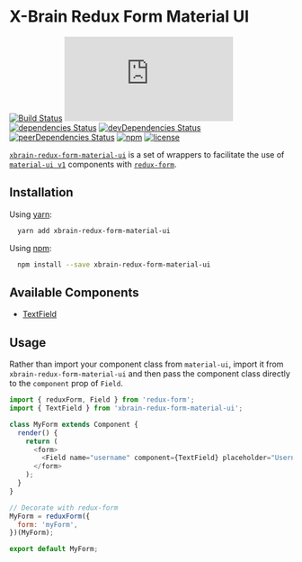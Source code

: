 # X-Brain Redux Form Material UI

[![Build Status](https://travis-ci.org/xbrain-dev/xbrain-redux-form-material-ui.svg?branch=master)](https://travis-ci.org/xbrain-dev/xbrain-redux-form-material-ui)
[![gzip size](http://img.badgesize.io/https://unpkg.com/xbrain-redux-form-material-ui/dist/xbrain-redux-form-material-ui.min.js?compression=gzip)](https://unpkg.com/xbrain-redux-form-material-ui/dist/xbrain-redux-form-material-ui.min.js)
[![dependencies Status](https://david-dm.org/xbrain-dev/xbrain-redux-form-material-ui/status.svg)](https://david-dm.org/xbrain-dev/xbrain-redux-form-material-ui)
[![devDependencies Status](https://david-dm.org/xbrain-dev/xbrain-redux-form-material-ui/dev-status.svg)](https://david-dm.org/xbrain-dev/xbrain-redux-form-material-ui?type=dev)
[![peerDependencies Status](https://david-dm.org/xbrain-dev/xbrain-redux-form-material-ui/peer-status.svg)](https://david-dm.org/xbrain-dev/xbrain-redux-form-material-ui?type=peer)
[![npm](https://img.shields.io/npm/v/xbrain-redux-form-material-ui.svg)](https://www.npmjs.com/package/xbrain-redux-form-material-ui)
[![license](https://img.shields.io/github/license/xbrain-dev/xbrain-redux-form-material-ui.svg)](https://github.com/xbrain-dev/xbrain-redux-form-material-ui)

[`xbrain-redux-form-material-ui`](https://github.com/xbrain-dev/xbrain-redux-form-material-ui)
is a set of wrappers to facilitate the use of
[`material-ui v1`](https://github.com/callemall/material-ui) components with
[`redux-form`](https://github.com/erikras/redux-form).

## Installation

Using [yarn](https://yarnpkg.com/):

```bash
  yarn add xbrain-redux-form-material-ui
```

Using [npm](https://www.npmjs.org/):

```bash
  npm install --save xbrain-redux-form-material-ui
```

## Available Components

* [TextField](https://material-ui-next.com/demos/text-fields/)

## Usage

Rather than import your component class from `material-ui`, import it from
`xbrain-redux-form-material-ui` and then pass the component class directly to
the `component` prop of `Field`.

```js
import { reduxForm, Field } from 'redux-form';
import { TextField } from 'xbrain-redux-form-material-ui';

class MyForm extends Component {
  render() {
    return (
      <form>
        <Field name="username" component={TextField} placeholder="Username" />
      </form>
    );
  }
}

// Decorate with redux-form
MyForm = reduxForm({
  form: 'myForm',
})(MyForm);

export default MyForm;
```
